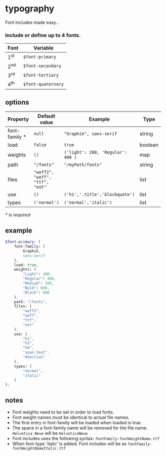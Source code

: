 # typography

Font includes made easy..

### Include or define up to 4 fonts.

| Font           | Variable           |
| -------------- | ------------------ |
| 1<sup>st</sup> | `$font-primary`    |
| 2<sup>nd</sup> | `$font-secondary`  |
| 3<sup>rd</sup> | `$font-tertiary`   |
| 4<sup>th</sup> | `$font-quaternary` |

## options

| Property       | Default value                   | Example                           | Type    |
| -------------- | ------------------------------- | --------------------------------- | ------- |
| font-family \* | `null`                          | `"Graphik", sans-serif`           | string  |
| load           | `false`                         | `true`                            | boolean |
| weights        | `()`                            | `('light': 200, 'Regular': 400 )` | map     |
| path           | `"/fonts"`                      | `"/myPath/fonts"`                 | string  |
| files          | `"woff2", "woff", "ttf", "eot"` |                                   | list    |
| use            | `()`                            | `('h1','.title','blockquote')`    | list    |
| types          | `('normal')`                    | `('normal','italic')`             | list    |

_\* is required_

## example

```scss
$font-primary: (
	font-family: (
		Graphik,
		sans-serif
	),
	load: true,
	weights: (
		"Light": 100,
		"Regular": 400,
		"Medium": 500,
		"Bold": 600,
		"Black": 800
	),
	path: "/fonts",
	files: (
		"woff2",
		"woff",
		"ttf",
		"eot"
	),
	use: (
		"h1",
		"h3",
		"h4",
		"span.text",
		"#section"
	),
	types: (
		"normal",
		"italic"
	)
);
```

## notes

- Font weights need to be set in order to load fonts.
- Font weight names must be identical to actual file names.
- The first entry in font-family will be loaded when loaded is true.
- The space in a font-family name will be removed for the file name. `Helvetica Neue` will be `HelveticaNeue`
- Font includes uses the following syntax: _`fontFamily-fontWeightName.ttf`_
- When font-type 'italic' is added. Font includes will be as _`fontFamily-fontWeightNameItalic.ttf`_
